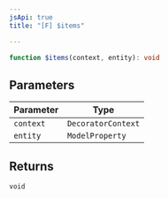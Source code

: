 ```yaml
---
jsApi: true
title: "[F] $items"

---
```

```ts
function $items(context, entity): void
```

## Parameters

| Parameter | Type |
| ------ | ------ |
| `context` | `DecoratorContext` |
| `entity` | `ModelProperty` |

## Returns

`void`
